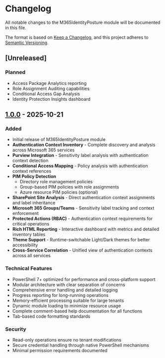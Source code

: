 # Changelog

All notable changes to the M365IdentityPosture module will be documented in this file.

The format is based on [Keep a Changelog](https://keepachangelog.com/en/1.0.0/),
and this project adheres to [Semantic Versioning](https://semver.org/spec/v2.0.0.html).

## [Unreleased]
### Planned
- Access Package Analytics reporting
- Role Assignment Auditing capabilities
- Conditional Access Gap Analysis
- Identity Protection Insights dashboard

## [1.0.0] - 2025-10-21
### Added
- Initial release of M365IdentityPosture module
- **Authentication Context Inventory** - Complete discovery and analysis across Microsoft 365 services
- **Purview Integration** - Sensitivity label analysis with authentication context detection
- **Conditional Access Mapping** - Policy analysis with authentication context references
- **PIM Policy Detection**
  - Directory role management policies
  - Group-based PIM policies with role assignments
  - Azure resource PIM policies (optional)
- **SharePoint Site Analysis** - Direct authentication context assignments and label inheritance
- **Microsoft 365 Groups/Teams** - Sensitivity label tracking and context enforcement
- **Protected Actions (RBAC)** - Authentication context requirements for critical operations
- **Rich HTML Reporting** - Interactive dashboard with metrics and detailed inventory tables
- **Theme Support** - Runtime-switchable Light/Dark themes for better accessibility
- **Cross-Service Correlation** - Unified view of authentication contexts across all services

### Technical Features
- PowerShell 7+ optimized for performance and cross-platform support
- Modular architecture with clear separation of concerns
- Comprehensive error handling and detailed logging
- Progress reporting for long-running operations
- Memory-efficient processing suitable for large tenants
- Dynamic module loading to minimize resource usage
- Complete comment-based help documentation for all functions
- Tab-based code formatting standards

### Security
- Read-only operations ensure no tenant modifications
- Secure credential handling through native PowerShell mechanisms
- Minimal permission requirements documented

[1.0.0]: https://github.com/Noble-Effeciency13/M365IdentityPosture/releases/tag/v1.0.0